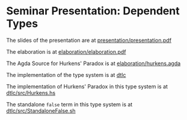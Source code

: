 # Seminar Presentation: Dependent Types

The slides of the presentation are at [presentation/presentation.pdf](https://raw.githubusercontent.com/Garbaz/seminar-dependent-types/master/presentation/presentation.pdf)

The elaboration is at [elaboration/elaboration.pdf](https://raw.githubusercontent.com/Garbaz/seminar-dependent-types/master/elaboration/elaboration.pdf)

The Agda Source for Hurkens' Paradox is at [elaboration/hurkens.agda](https://github.com/Garbaz/seminar-dependent-types/blob/master/elaboration/hurkens.agda)

The implementation of the type system is at [dtlc](/dtlc)

The implementation of Hurkens' Paradox in this type system is at [dtlc/src/Hurkens.hs](/dtlc/src/Hurkens.hs)

The standalone `false` term in this type system is at [dtlc/src/StandaloneFalse.sh](/dtlc/src/Standalone.hs)
